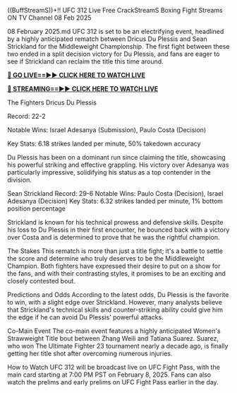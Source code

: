((BuffStreamS))+!! UFC 312 Live Free CrackStreamS Boxing Fight Streams ON TV Channel 08 Feb 2025

08 February 2025.md UFC 312 is set to be an electrifying event, headlined by a highly anticipated rematch between Dricus Du Plessis and Sean Strickland for the Middleweight Championship. The first fight between these two ended in a split decision victory for Du Plessis, and fans are eager to see if Strickland can reclaim the title this time around.

**[🔴 GO LIVE==►► CLICK HERE TO WATCH LIVE](https://ufc312fast.blogspot.com/2025/02/all-soccer-free-hd.html)**

**[🔴 STREAMING==►► CLICK HERE TO WATCH LIVE](https://ufc312fast.blogspot.com/2025/02/all-soccer-free-hd.html)**

The Fighters Dricus Du Plessis

Record: 22-2

Notable Wins: Israel Adesanya (Submission), Paulo Costa (Decision)

Key Stats: 6.18 strikes landed per minute, 50% takedown accuracy

Du Plessis has been on a dominant run since claiming the title, showcasing his powerful striking and effective grappling. His victory over Adesanya was particularly impressive, solidifying his status as a top contender in the division.

Sean Strickland Record: 29-6 Notable Wins: Paulo Costa (Decision), Israel Adesanya (Decision) Key Stats: 6.32 strikes landed per minute, 1% bottom position percentage

Strickland is known for his technical prowess and defensive skills. Despite his loss to Du Plessis in their first encounter, he bounced back with a victory over Costa and is determined to prove that he was the rightful champion.

The Stakes This rematch is more than just a title fight; it's a battle to settle the score and determine who truly deserves to be the Middleweight Champion. Both fighters have expressed their desire to put on a show for the fans, and with their contrasting styles, it promises to be an exciting and closely contested bout.

Predictions and Odds According to the latest odds, Du Plessis is the favorite to win, with a slight edge over Strickland. However, many analysts believe that Strickland's technical skills and counter-striking ability could give him the edge if he can avoid Du Plessis' powerful attacks.

Co-Main Event The co-main event features a highly anticipated Women's Strawweight Title bout between Zhang Weili and Tatiana Suarez. Suarez, who won The Ultimate Fighter 23 tournament nearly a decade ago, is finally getting her title shot after overcoming numerous injuries.

How to Watch UFC 312 will be broadcast live on UFC Fight Pass, with the main card starting at 7:00 PM PST on February 8, 2025. Fans can also watch the prelims and early prelims on UFC Fight Pass earlier in the day.

